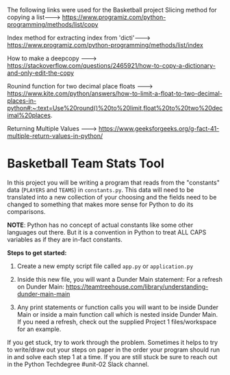 The following links were used for the Basketball project
Slicing method for copying a list---> https://www.programiz.com/python-programming/methods/list/copy

Index method for extracting index from 'dicti'---> https://www.programiz.com/python-programming/methods/list/index

How to make a deepcopy ---> https://stackoverflow.com/questions/2465921/how-to-copy-a-dictionary-and-only-edit-the-copy

Rounind function for two decimal place floats ---> https://www.kite.com/python/answers/how-to-limit-a-float-to-two-decimal-places-in-python#:~:text=Use%20round()%20to%20limit,float%20to%20two%20decimal%20places.

Returning Multiple Values ---> https://www.geeksforgeeks.org/g-fact-41-multiple-return-values-in-python/




# Basketball Team Stats Tool
In this project you will be writing a program that reads from the "constants" data (`PLAYERS` and `TEAMS`) in `constants.py`. This data will need to be translated into a new collection of your choosing and the fields need to be changed to something that makes more sense for Python to do its comparisons.


**NOTE**: Python has no concept of actual constants like some other languages out there. But it is a convention in Python to treat ALL CAPS variables as if they are in-fact constants.


**Steps to get started:**

1. Create a new empty script file called `app.py` or `application.py`

2. Inside this new file, you will want a Dunder Main statement:
   For a refresh on Dunder Main:
   https://teamtreehouse.com/library/understanding-dunder-main-main

3. Any print statements or function calls you will want to be inside Dunder Main or inside a main function call which is nested inside Dunder Main.
   If you need a refresh, check out the supplied Project 1 files/workspace for an example.



If you get stuck, try to work through the problem. Sometimes it helps to try to write/draw out your steps on paper in the order your program should run in and solve each step 1 at a time. If you are still stuck be sure to reach out in the Python Techdegree #unit-02 Slack channel.
